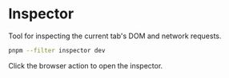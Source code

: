 # Inspector

Tool for inspecting the current tab's DOM and network requests.

```sh
pnpm --filter inspector dev
```

Click the browser action to open the inspector.
